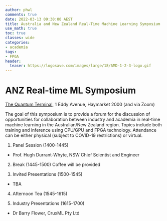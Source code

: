 ```yaml
---
author: phwl
comments: true
date: 2022-03-13 09:30:00 AEST
title: Australia and New Zealand Real-Time Machine Learning Symposium
use_math: true
toc: true
classes: wide
categories:
- academia
tags:
- FPGA
header:
  teaser: https://logosave.com/images/large/18/AMD-1-2-3-logo.gif
---
```


# ANZ Real-time ML Symposium
[The Quantum Terminal](https://thequantumterminal.com/#thelocation), 1 Eddy Avenue, Haymarket 2000 (and via Zoom)

The goal of this symposium is to provide a forum for the discussion of opportunities for collaboration between industry and academia in real-time machine learning in the Australian/New Zealand region. Topics include both training and inference using CPU/GPU and FPGA technology. Attendance can be either physical (subject to COVID-19 restrictions) or virtual.

1. Panel Session (1400-1445)
* Prof. Hugh Durrant-Whyte, NSW Chief Scientist and Engineer

2. Break (1445-1500)
Coffee will be provided

3. Invited Presentations (1500-1545)
* TBA

4. Afternoon Tea (1545-1615)

5. Industry Presentations (1615-1700)
* Dr Barry Flower, CruxML Pty Ltd
